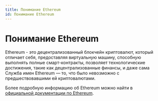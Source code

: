 ```yaml
---
title: Понимание Ethereum
id: Понимание Ethereum
---
```


# Понимание Ethereum

Ethereum - это децентрализованный блокчейн криптовалют, который отличает себя, предоставляя виртуальную машину, способную выполнять полные смарт-контракты, позволяет технологические достижения, такие как децентрализованные финансы, и даже сама Служба имен Ethereum — то, что было невозможно с предшествовавшими ей криптовалютами.

Более подробную информацию об Ethereum можно найти в [официальной документации по Ethereum](https://ethereum.org/en/what-is-ethereum/).
